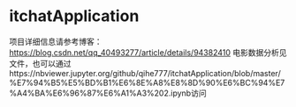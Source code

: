 # itchatApplication 
项目详细信息请参考博客：https://blog.csdn.net/qq_40493277/article/details/94382410 
电影数据分析见文件，也可以通过https://nbviewer.jupyter.org/github/qihe777/itchatApplication/blob/master/%E7%94%B5%E5%BD%B1%E6%8E%A8%E8%8D%90%E6%BC%94%E7%A4%BA%E6%96%87%E6%A1%A3%202.ipynb访问
